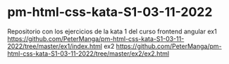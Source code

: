 # pm-html-css-kata-S1-03-11-2022
Repositorio con los ejercicios de la kata 1 del curso frontend angular
ex1 https://github.com/PeterManga/pm-html-css-kata-S1-03-11-2022/tree/master/ex1/index.html
ex2 https://github.com/PeterManga/pm-html-css-kata-S1-03-11-2022/tree/master/ex2/ex2.html
